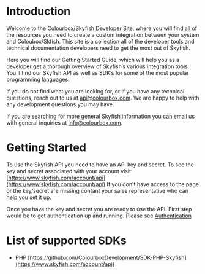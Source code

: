 # Introduction

Welcome to the Colourbox/Skyfish Developer Site, where you will find all of the resources you need to create a custom integration between your system and Coloubox/Skfish. This site is a collection all of the developer tools and technical documentation developers need to get the most out of Skyfish.

Here you will find our Getting Started Guide, which will help you as a developer get a thorough overview of Skyfish’s various integration tools. You’ll find our Skyfish API as well as SDK’s for some of the most popular programming languages.

If you do not find what you are looking for, or if you have any technical questions, reach out to us at api@colourbox.com. We are happy to help with any development questions you may have.

If you are searching for more general Skyfish information you can email us with general inquiries at info@colourbox.com.

# Getting Started
To use the Skyfish API you need to have an API key and secret. To see the key and secret associated with your account visit: [https://www.skyfish.com/account/api](https://www.skyfish.com/account/api)
If you don't have access to the page or the key/secret are  missing contant your sales representative who can help you set it up. 

Once you have the key and secret you are ready to use the API. First step would be to get authentication up and running. Please see [Authentication](/authentication)

# List of supported SDKs
- PHP [https://github.com/ColourboxDevelopment/SDK-PHP-Skyfish](https://www.skyfish.com/account/api)

